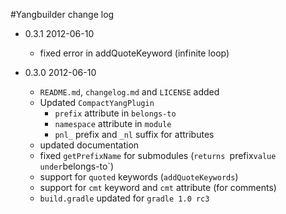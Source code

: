 #Yangbuilder change log

* 0.3.1 2012-06-10
    * fixed error in addQuoteKeyword (infinite loop)

* 0.3.0 2012-06-10
     * `README.md`, `changelog.md` and `LICENSE` added
     * Updated `CompactYangPlugin`
        * `prefix` attribute in `belongs-to`
        * `namespace` attribute in `module`
        * `pnl_` prefix and `_nl` suffix for attributes
    * updated documentation
    * fixed `getPrefixName` for submodules (`returns `prefix` value under `belongs-to`)
    * support for `quoted` keywords (`addQuoteKeywords`)
    * support for `cmt` keyword and `cmt` attribute (for comments)
    * `build.gradle` updated for `gradle 1.0 rc3`



